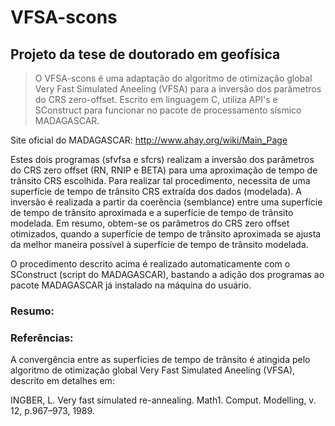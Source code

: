 # VFSA-scons
## Projeto da tese de doutorado em geofísica

>O VFSA-scons é uma adaptação do algoritmo de otimização global Very Fast Simulated Aneeling (VFSA) para a inversão 
>dos parâmetros do CRS zero-offset. Escrito em linguagem C, utiliza API's e SConstruct para funcionar no 
>pacote de processamento sísmico MADAGASCAR.

Site oficial do MADAGASCAR: http://www.ahay.org/wiki/Main_Page

Estes dois programas (sfvfsa e sfcrs) realizam a inversão dos parâmetros do CRS zero offset (RN, RNIP e BETA) 
para uma aproximação de tempo de trânsito CRS escolhida. 
Para realizar tal procedimento, necessita de uma superfície de tempo de trânsito CRS extraída dos dados (modelada). 
A inversão é realizada a partir da coerência (semblance) entre uma superfície de tempo de trânsito aproximada e 
a superfície de tempo de trânsito modelada. Em resumo, obtem-se os parâmetros do CRS zero offset otimizados, 
quando a superfície de tempo de trânsito aproximada se ajusta da melhor maneira possível 
à superfície de tempo de trânsito modelada.

O procedimento descrito acima é realizado automaticamente com o SConstruct (script do MADAGASCAR), bastando a adição dos 
programas ao pacote MADAGASCAR já instalado na máquina do usuário.

### Resumo:

### Referências:

A convergência entre as superfícies de tempo de trânsito 
é atingida pelo algoritmo de otimização global Very Fast Simulated Aneeling (VFSA), descrito em detalhes em: 

INGBER, L. Very fast simulated re-annealing. Math1. Comput. Modelling, v. 12, p.967–973, 1989.

